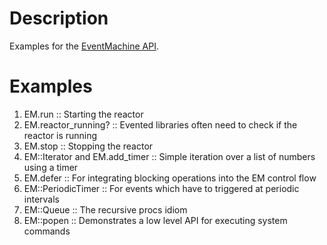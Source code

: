 Description
===========

Examples for the [EventMachine API](http://eventmachine.rubyforge.org/EventMachine.html).

Examples
========

1. EM.run :: Starting the reactor
2. EM.reactor_running? :: Evented libraries often need to check if the reactor is running
3. EM.stop :: Stopping the reactor
4. EM::Iterator and EM.add_timer :: Simple iteration over a list of numbers using a timer
5. EM.defer :: For integrating blocking operations into the EM control flow
6. EM::PeriodicTimer :: For events which have to triggered at periodic intervals
7. EM::Queue :: The recursive procs idiom
8. EM::popen :: Demonstrates a low level API for executing system commands